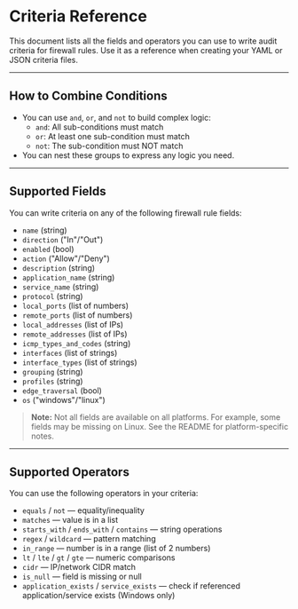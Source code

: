 # Criteria Reference

This document lists all the fields and operators you can use to write audit criteria for firewall rules. Use it as a reference when creating your YAML or JSON criteria files.

---

## How to Combine Conditions

- You can use `and`, `or`, and `not` to build complex logic:
  - `and`: All sub-conditions must match
  - `or`: At least one sub-condition must match
  - `not`: The sub-condition must NOT match
- You can nest these groups to express any logic you need.

---

## Supported Fields

You can write criteria on any of the following firewall rule fields:

- `name` (string)
- `direction` ("In"/"Out")
- `enabled` (bool)
- `action` ("Allow"/"Deny")
- `description` (string)
- `application_name` (string)
- `service_name` (string)
- `protocol` (string)
- `local_ports` (list of numbers)
- `remote_ports` (list of numbers)
- `local_addresses` (list of IPs)
- `remote_addresses` (list of IPs)
- `icmp_types_and_codes` (string)
- `interfaces` (list of strings)
- `interface_types` (list of strings)
- `grouping` (string)
- `profiles` (string)
- `edge_traversal` (bool)
- `os` ("windows"/"linux")

> **Note:** Not all fields are available on all platforms. For example, some fields may be missing on Linux. See the README for platform-specific notes.

---

## Supported Operators

You can use the following operators in your criteria:

- `equals` / `not` — equality/inequality
- `matches` — value is in a list
- `starts_with` / `ends_with` / `contains` — string operations
- `regex` / `wildcard` — pattern matching
- `in_range` — number is in a range (list of 2 numbers)
- `lt` / `lte` / `gt` / `gte` — numeric comparisons
- `cidr` — IP/network CIDR match
- `is_null` — field is missing or null
- `application_exists` / `service_exists` — check if referenced application/service exists (Windows only)